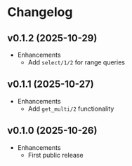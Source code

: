 # Changelog

## v0.1.2 (2025-10-29)
* Enhancements
    * Add `select/1/2` for range queries

## v0.1.1 (2025-10-27)
* Enhancements
    * Add `get_multi/2` functionality

## v0.1.0 (2025-10-26)
* Enhancements
    * First public release
